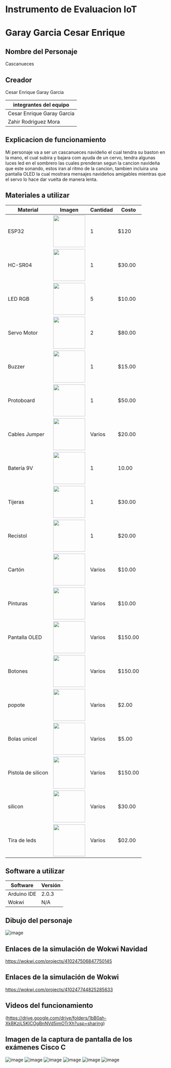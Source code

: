 # Instrumento de Evaluacion IoT
# Garay Garcia Cesar Enrique 
## Nombre del Personaje 
Cascanueces
## Creador
Cesar Enrique Garay Garcia 

|integrantes del equipo|
|----------------------|
|Cesar Enrique Garay Garcia|
|Zahir Rodriguez Mora|

## Explicacion de funcionamiento
Mi personaje va a ser un cascanueces navideño el cual tendra su baston en la mano, el cual subira y bajara com ayuda de un cervo, tendra algunas luces led en el sombrero las cuales prenderan segun la cancion navideña que este sonando, estos iran al ritmo de la cancion, tambien incluira una pantalla OLED la cual mostrara mensajes navideños amigables mientras que el servo lo hace dar vuelta de manera lenta.
## Materiales a utilizar 
|Material      |Imagen                                                                                                                                         |Cantidad|Costo  |
|--------------|-----------------------------------------------------------------------------------------------------------------------------------------------|--------|-------|
|ESP32         |<img src="https://github.com/user-attachments/assets/e188873e-a56b-40c3-a138-fc124c85fb00" width="100"/>                                       |1       |$120    |
|HC-SR04       |<img src="https://github.com/user-attachments/assets/2633969b-87c6-49d2-bb9e-2a809461449f" width="100"/>                                        |1       |$30.00  |
|LED RGB       |<img src="https://www.electronicshub.org/wp-content/uploads/2021/05/Light-Emitting-Diode-Basics.jpg" width="100"/>                                       |5       |$10.00  |
|Servo Motor   |<img src="https://github.com/user-attachments/assets/41127814-7c83-44fc-9522-9777bc2c1e92" width="100"/>                                        |2       |$80.00  |
|Buzzer        |<img src="https://th.bing.com/th/id/OIP.zIU_nZXVd2FnBc2SaPXgewHaHa?rs=1&pid=ImgDetMain" width="100"/>                                        |1       |$15.00  |
|Protoboard    |<img src="https://cdn.shopify.com/s/files/1/0131/0792/0996/products/Protoboardde400puntos_2048x2048.jpg?v=1588537859" width="100"/>                                        |1       |$50.00  |
|Cables Jumper |<img src="https://asset.conrad.com/media10/isa/160267/c1/-/en/001970437PI01/image.jpg" width="100"/>                                        |Varios  |$20.00  |
|Batería 9V    |<img src="https://http2.mlstatic.com/duracell-bateria-alcalina-9v-mn1604b1-D_NQ_NP_777311-MLB20532680785_122015-F.jpg" width="100"/>   |1       |10.00  |
|Tijeras       |<img src="https://th.bing.com/th/id/OIP.Tx-l6ItCKWL9_l_63fsx1AHaHa?w=2500&h=2500&rs=1&pid=ImgDetMain" width="100"/>                                        |1       |$30.00  |
|Recistol      |<img src="https://th.bing.com/th/id/OIP.KF-JuA7AVXdaBMikpf9LcgHaHa?rs=1&pid=ImgDetMain" width="100"/> |1 |$20.00  |
|Cartón        |<img src="https://th.bing.com/th/id/OIP.7yh7oqTPH7djkT4J3kW0wwHaEU?rs=1&pid=ImgDetMain" width="100"/>|Varios |$10.00  |
|Pinturas|<img src="https://i0.wp.com/online.sanfelipeescolar.com.mx/wp-content/uploads/2021/03/18567.jpg?fit=500%2C500&ssl=1" width="100"/>|Varios  |$10.00|
|Pantalla OLED|<img src="https://th.bing.com/th/id/R.ceb0f9c85c12dc1e8be5ae3e232c16b2?rik=z2qL774vmm4MiQ&pid=ImgRaw&r=0" width="100"/>|Varios  |$150.00  |
|Botones|<img src="https://candy-ho.com/wp-content/uploads/2019/11/boton-de-servicio-iluminado-1.jpg" width="100"/>|Varios  |$150.00  |
|popote|<img src="https://arerofast.com/wp-content/uploads/2021/12/Popote-para-Tapioca-Oxo-Bio-1-Kg_3628-01-1.jpg" width="100"/>|Varios  |$2.00  |
|Bolas unicel|<img src="https://www.officedepot.com.mx/medias/73559.gif-1200ftw?context=bWFzdGVyfHJvb3R8NTg1MTN8aW1hZ2UvanBlZ3xoNzcvaGJlLzk0NjEwMjg4MTQ4NzguanBnfDMxZmViZTc4MDNmMmI3YjhmNWMyZTI1Yjg2ODdkYjFiM2Q4NDkxNmVmYmM4ODJmNjQ2OWM2MWUyYjEwYTRkZjA" width="100"/>|Varios  |$5.00  |
|Pistola de silicon|<img src="https://th.bing.com/th/id/OIP.exbrRglevOymj5jJmFZPKAHaHa?rs=1&pid=ImgDetMain" width="100"/>|Varios  |$150.00  |
|silicon|<img src="https://http2.mlstatic.com/D_NQ_NP_941759-MLM40437282716_012020-F.jpg" width="100"/>|Varios  |$30.00  |
|Tira de leds|<img src="https://ideocasa.com/uploads/images/md/2022/26/tiras-led-arduino.jpg" width="100"/>|Varios  |$02.00  |


## Software a utilizar 
|Software       |Versión       |
|---------------|--------------|
|Arduino IDE    |2.0.3         |
|Wokwi          |N/A           |

## Dibujo del personaje 
![image](https://github.com/user-attachments/assets/ba0a213e-11b5-4d91-998c-48aaffe4321d)


## Enlaces de la simulación de Wokwi Navidad
https://wokwi.com/projects/410247506847750145

## Enlaces de la simulación de Wokwi 
https://wokwi.com/projects/410247744825285633


## Videos del funcionamiento 

(https://drive.google.com/drive/folders/1bB0ah-XkBKzjL5KlCOgBnNVd5imOTrXh?usp=sharing)

## Imagen de la captura de pantalla de los exámenes Cisco C
![image](https://github.com/user-attachments/assets/fa20304b-317d-4ed2-9806-bb29826f481f)
![image](https://github.com/user-attachments/assets/58b78486-29d6-4554-b370-83ddc6d2031c)
![image](https://github.com/user-attachments/assets/165ffecf-5a98-42fb-9413-5ef9fd72ebe8)
![image](https://github.com/user-attachments/assets/e0d38c4d-3a31-442a-9233-171c9b77aa13)
![image](https://github.com/user-attachments/assets/530715f3-925d-42b7-aec3-16a2abd91e7e)
![image](https://github.com/user-attachments/assets/84bbe28b-8a0b-4aed-8955-1e56603826cf)







